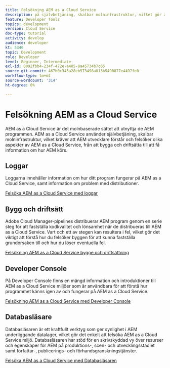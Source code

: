 ```yaml
---
title: Felsökning AEM as a Cloud Service
description: på självbetjäning, skalbar molninfrastruktur, vilket gör att AEM utvecklare måste förstå och felsöka olika aspekter av AEM as a Cloud Service, från att bygga och driftsätta till att få information om hur AEM program körs.
feature: Developer Tools
topics: development
version: Cloud Service
doc-type: tutorial
activity: develop
audience: developer
kt: 5346
topic: Development
role: Developer
level: Beginner, Intermediate
exl-id: 8092fbb4-234f-472e-a405-8a45734b7c65
source-git-commit: 467b0c343a28eb573498a013b5490877e4497fe0
workflow-type: tm+mt
source-wordcount: '314'
ht-degree: 0%

---
```


# Felsökning AEM as a Cloud Service

AEM as a Cloud Service är det molnbaserade sättet att utnyttja de AEM programmen. AEM as a Cloud Service använder självbetjäning, skalbar molninfrastruktur, vilket kräver att AEM utvecklare förstår och felsöker olika aspekter av AEM as a Cloud Service, från att bygga och driftsätta till att få information om hur AEM körs.

## Loggar

Loggarna innehåller information om hur ditt program fungerar på AEM as a Cloud Service, samt information om problem med distributioner.

[Felsöka AEM as a Cloud Service med loggar](./logs.md)

## Bygg och driftsätt

Adobe Cloud Manager-pipelines distribuerar AEM program genom en serie steg för att fastställa kodkvalitet och lönsamhet när de distribueras till AEM as a Cloud Service. Vart och ett av stegen kan resultera i fel, vilket gör det viktigt att förstå hur du felsöker byggen för att kunna fastställa grundorsaken till och hur du löser eventuella fel.

[Felsökning AEM as a Cloud Service bygge och driftsättning](./build-and-deployment.md)

## Developer Console

På Developer Console finns en mängd information och introduktioner till AEM as a Cloud Service miljöer som är användbara för att förstå hur programmet känns igen av och fungerar på AEM as a Cloud Service.

[Felsökning AEM as a Cloud Service med Developer Console](./developer-console.md)

## Databasläsare

Databasläsaren är ett kraftfullt verktyg som ger synlighet i AEM underliggande datalager, vilket gör det enkelt att felsöka AEM as a Cloud Service miljö. Databasläsaren har stöd för en skrivskyddad vy över resurser och egenskaper för AEM på produktions-, scen- och utvecklingsstadiet samt författar-, publicerings- och förhandsgranskningstjänster.

[Felsöka AEM as a Cloud Service med Databasläsaren](./repository-browser.md)
